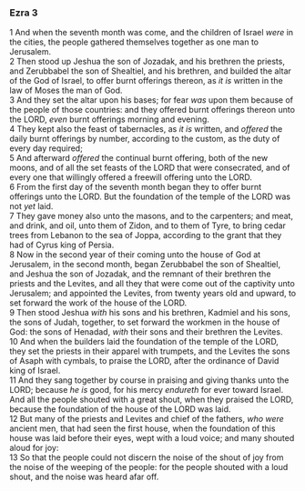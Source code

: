 ### Ezra 3

1 And when the seventh month was come, and the children of Israel *were* in the cities, the people gathered themselves together as one man to Jerusalem.  
2 Then stood up Jeshua the son of Jozadak, and his brethren the priests, and Zerubbabel the son of Shealtiel, and his brethren, and builded the altar of the God of Israel, to offer burnt offerings thereon, as *it is* written in the law of Moses the man of God.  
3 And they set the altar upon his bases; for fear *was* upon them because of the people of those countries: and they offered burnt offerings thereon unto the LORD, *even* burnt offerings morning and evening.  
4 They kept also the feast of tabernacles, as *it is* written, and *offered* the daily burnt offerings by number, according to the custom, as the duty of every day required;  
5 And afterward *offered* the continual burnt offering, both of the new moons, and of all the set feasts of the LORD that were consecrated, and of every one that willingly offered a freewill offering unto the LORD.  
6 From the first day of the seventh month began they to offer burnt offerings unto the LORD. But the foundation of the temple of the LORD was not *yet* laid.  
7 They gave money also unto the masons, and to the carpenters; and meat, and drink, and oil, unto them of Zidon, and to them of Tyre, to bring cedar trees from Lebanon to the sea of Joppa, according to the grant that they had of Cyrus king of Persia.  
8 Now in the second year of their coming unto the house of God at Jerusalem, in the second month, began Zerubbabel the son of Shealtiel, and Jeshua the son of Jozadak, and the remnant of their brethren the priests and the Levites, and all they that were come out of the captivity unto Jerusalem; and appointed the Levites, from twenty years old and upward, to set forward the work of the house of the LORD.  
9 Then stood Jeshua *with* his sons and his brethren, Kadmiel and his sons, the sons of Judah, together, to set forward the workmen in the house of God: the sons of Henadad, *with* their sons and their brethren the Levites.  
10 And when the builders laid the foundation of the temple of the LORD, they set the priests in their apparel with trumpets, and the Levites the sons of Asaph with cymbals, to praise the LORD, after the ordinance of David king of Israel.  
11 And they sang together by course in praising and giving thanks unto the LORD; because *he is* good, for his mercy *endureth* for ever toward Israel. And all the people shouted with a great shout, when they praised the LORD, because the foundation of the house of the LORD was laid.  
12 But many of the priests and Levites and chief of the fathers, *who were* ancient men, that had seen the first house, when the foundation of this house was laid before their eyes, wept with a loud voice; and many shouted aloud for joy:  
13 So that the people could not discern the noise of the shout of joy from the noise of the weeping of the people: for the people shouted with a loud shout, and the noise was heard afar off.  
